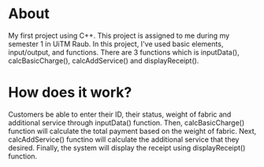 # About
My first project using C++. This project is assigned to me during my semester 1 in UiTM Raub. 
In this project, I've used basic elements, input/output, and functions. 
There are 3 functions which is inputData(), calcBasicCharge(), calcAddService() and displayReceipt(). 

# How does it work?
Customers be able to enter their ID, their status, weight of fabric and additional service through inputData() function.
Then, calcBasicCharge() function will calculate the total payment based on the weight of fabric.
Next, calcAddService() functino will calculate the additional service that they desired.
Finally, the system will display the receipt using displayReceipt() function.
